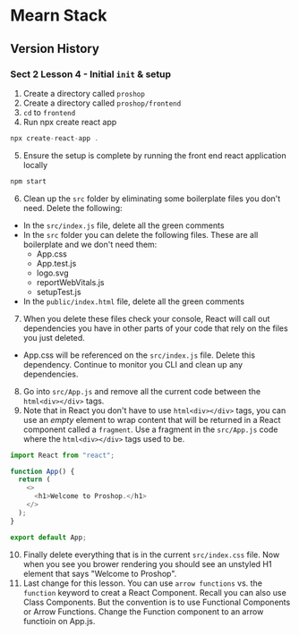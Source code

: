 # Mearn Stack 

## Version History

### Sect 2 Lesson 4 - Initial `init` & setup 
1. Create a directory called `proshop`
2. Create a directory called `proshop/frontend`
3. `cd` to `frontend`
4. Run npx create react app
```js
npx create-react-app .
```
5. Ensure the setup is complete by running the front end react application locally
```js
npm start
```
6. Clean up the `src` folder by eliminating some boilerplate files you don't need. Delete the following:
- In the `src/index.js` file, delete all the green comments
- In the `src` folder you can delete the following files. These are all boilerplate and we don't need them:
    + App.css
    + App.test.js
    + logo.svg
    + reportWebVitals.js
    + setupTest.js
- In the `public/index.html` file, delete all the green comments
7. When you delete these files check your console, React will call out dependencies you have in other parts of your code that rely on the files you just deleted. 
- App.css will be referenced on the `src/index.js` file. Delete this dependency. Continue to monitor you CLI and clean up any dependencies. 
8. Go into `src/App.js` and remove all the current code between the ```html<div></div>``` tags. 
9. Note that in React you don't have to use ```html<div></div>``` tags, you can use an _empty_ element to wrap content that will be returned in a React component called a `fragment`. Use a fragment in the `src/App.js` code where the ```html<div></div>``` tags used to be.
```js
import React from "react";

function App() {
  return (
    <>
      <h1>Welcome to Proshop.</h1>
    </>
  );
}

export default App;
```
10. Finally delete everything that is in the current `src/index.css` file. Now when you see you brower rendering you should see an unstyled H1 element that says "Welcome to Proshop".
11. Last change for this lesson. You can use `arrow functions` vs. the `function` keyword to creat a React Component. Recall you can also use Class Components. But the convention is to use Functional Components or Arrow Functions. Change the Function component to an arrow functioin on App.js. 
